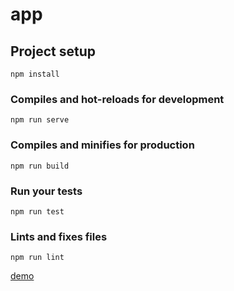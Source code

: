 # app

## Project setup
```
npm install
```

### Compiles and hot-reloads for development
```
npm run serve
```

### Compiles and minifies for production
```
npm run build
```

### Run your tests
```
npm run test
```

### Lints and fixes files
```
npm run lint
```

[demo](https://wgjh5.github.io/vueSummarize/vuejs%20%E7%A7%BB%E5%8A%A8%E7%AB%AF%20%E5%AE%9E%E7%8E%B0div%E6%8B%96%E6%8B%BD%E7%A7%BB%E5%8A%A8/app/dist/index.html#/app)
